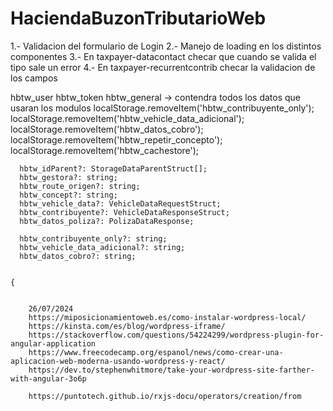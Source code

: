 # HaciendaBuzonTributarioWeb

1.- Validacion del formulario de Login
2.- Manejo de loading en los distintos componentes
3.- En taxpayer-datacontact checar que cuando se valida el tipo sale un error
4.- En taxpayer-recurrentcontrib checar la validacion de los campos

hbtw_user
hbtw_token
hbtw_general -> contendra todos los datos que usaran los modulos
      localStorage.removeItem('hbtw_contribuyente_only');
      localStorage.removeItem('hbtw_vehicle_data_adicional');
      localStorage.removeItem('hbtw_datos_cobro');
      localStorage.removeItem('hbtw_repetir_concepto');
      localStorage.removeItem('hbtw_cachestore');

      hbtw_idParent?: StorageDataParentStruct[];
      hbtw_gestora?: string;
      hbtw_route_origen?: string;
      hbtw_concept?: string;
      hbtw_vehicle_data?: VehicleDataRequestStruct;
      hbtw_contribuyente?: VehicleDataResponseStruct;
      hbtw_datos_poliza?: PolizaDataResponse;

      hbtw_contribuyente_only?: string;
      hbtw_vehicle_data_adicional?: string;
      hbtw_datos_cobro?: string;


    {
        
        
        26/07/2024
        https://miposicionamientoweb.es/como-instalar-wordpress-local/
        https://kinsta.com/es/blog/wordpress-iframe/
        https://stackoverflow.com/questions/54224299/wordpress-plugin-for-angular-application
        https://www.freecodecamp.org/espanol/news/como-crear-una-aplicacion-web-moderna-usando-wordpress-y-react/
        https://dev.to/stephenwhitmore/take-your-wordpress-site-farther-with-angular-3o6p

        https://puntotech.github.io/rxjs-docu/operators/creation/from


